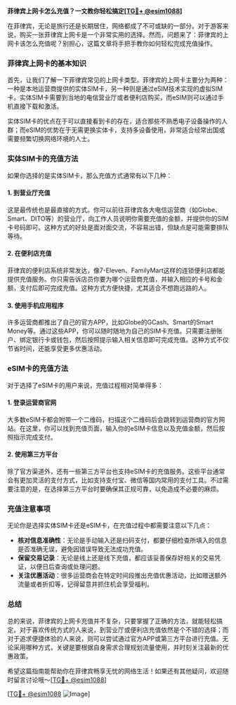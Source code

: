 **菲律宾上网卡怎么充值？一文教你轻松搞定[[TG💪+ @esim1088](https://t.me/s/esim1088)]**

在菲律宾，无论是旅行还是长期居住，网络都成了不可或缺的一部分。对于游客来说，购买一张菲律宾上网卡是一个非常实用的选择。然而，问题来了：菲律宾的上网卡该怎么充值呢？别担心，这篇文章将手把手教你如何轻松完成充值操作。

### 菲律宾上网卡的基本知识

首先，让我们了解一下菲律宾常见的上网卡类型。菲律宾的上网卡主要分为两种：一种是本地运营商提供的实体SIM卡，另一种则是通过eSIM技术实现的虚拟SIM卡。实体SIM卡需要到当地的电信营业厅或者便利店购买，而eSIM则可以通过手机直接下载和激活。

实体SIM卡的优点在于可以直接看到卡的存在，适合那些不熟悉电子设备操作的人群；而eSIM的优势在于无需更换实体卡，支持多设备使用，非常适合经常出国或需要频繁切换网络环境的人士。

### 实体SIM卡的充值方法

如果你选择的是实体SIM卡，那么充值方式通常有以下几种：

#### 1. 到营业厅充值
这是最传统也是最直接的方式。你可以前往菲律宾各大电信运营商（如Globe、Smart、DITO等）的营业厅，向工作人员说明你需要充值的金额，并提供你的SIM卡号码即可。这种方式的好处是面对面交流，不容易出错，但缺点是可能需要排队等待。

#### 2. 在便利店充值
菲律宾的便利店系统非常发达，像7-Eleven、FamilyMart这样的连锁便利店都能提供充值服务。你只需告诉店员你要为哪个运营商充值，并输入相应的卡号和金额，支付后即可完成充值。这种方式方便快捷，尤其适合不想跑远路的人。

#### 3. 使用手机应用程序
许多运营商都推出了自己的官方APP，比如Globe的GCash、Smart的Smart Money等。通过这些APP，你可以随时随地为自己的SIM卡充值。只需要注册账户、绑定银行卡或钱包，然后按照提示输入相关信息即可完成充值。这种方式不仅节省时间，还能享受更多优惠活动。

### eSIM卡的充值方法

对于选择了eSIM卡的用户来说，充值过程相对简单得多：

#### 1. 登录运营商官网
大多数eSIM卡都会附带一个二维码，扫描这个二维码后会跳转到运营商的官方网站。在这里，你可以找到充值页面，输入你的eSIM卡信息以及充值金额，然后按照指示完成支付。

#### 2. 使用第三方平台
除了官方渠道外，还有一些第三方平台也支持eSIM卡的充值服务。这些平台通常会有更加灵活的支付方式，比如支持支付宝、微信等国内常用的支付工具。不过需要注意的是，在选择第三方平台时要确保其正规可靠，以免造成不必要的麻烦。

### 充值注意事项

无论你是选择实体SIM卡还是eSIM卡，在充值过程中都需要注意以下几点：

- **核对信息准确性**：无论是手动输入还是扫码支付，都要仔细检查所填入的信息是否准确无误，避免因错误导致无法成功充值。
- **保留交易记录**：无论是线上还是线下充值，都应该妥善保存好相关的交易凭证，以便日后查询或处理问题。
- **关注优惠活动**：很多运营商会在特定时间段推出充值优惠活动，比如赠送额外流量或者折扣等，记得留意并抓住机会享受福利。

### 总结

总的来说，菲律宾的上网卡充值并不复杂，只要掌握了正确的方法，就能轻松搞定。对于喜欢传统方式的人来说，到营业厅或便利店充值依然是个不错的选择；而对于追求便捷体验的人来说，则可以尝试通过官方APP或第三方平台进行充值。无论采用哪种方式，关键是要根据自身需求合理规划流量使用，并时刻关注最新的优惠政策。

希望这篇指南能帮助你在菲律宾畅享无忧的网络生活！如果还有其他疑问，欢迎随时留言讨论哦～[[TG💪+ @esim1088](https://t.me/s/esim1088)]

[[TG💪+ @esim1088](https://t.me/s/esim1088) ![Image](https://i.postimg.cc/4NQfJmqS/Snipaste-2025-05-13-00-14-12.png)]